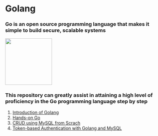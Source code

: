 # Golang

### Go is an open source programming language that makes it simple to build secure, scalable systems

<img src="https://go.dev/images/gophers/motorcycle.svg" height="150px" />

### This repository can greatly assist in attaining a high level of proficiency in the Go programming language step by step

1. [Introduction of Golang](https://github.com/bigben3918/Go-tuto/tree/main/1-intro)
2. [Hands-on Go](https://github.com/bigben3918/Go-tuto/tree/main/2-handson-go)
3. [CRUD using MySQL from Scrach](https://github.com/bigben3918/Go-tuto/tree/main/3-crud-with-mysql)
3. [Token-based Authentication with Golang and MySQL](https://github.com/bigben3918/Go-tuto/tree/main/4-tokenbased-authentication)
